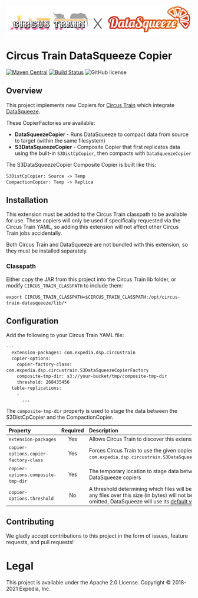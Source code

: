 <p align="center">
  <img src="CTxDS.png">
</p>

# Circus Train DataSqueeze Copier

[![Maven Central](https://maven-badges.herokuapp.com/maven-central/com.expedia.dsp/circus-train-datasqueeze/badge.svg?subject=com.expedia.dsp:circus-train-datasqueeze)](https://maven-badges.herokuapp.com/maven-central/com.expedia.dsp/circus-train-datasqueeze) [![Build Status](https://travis-ci.com/ExpediaInceCommercePlatform/circus-train-datasqueeze.svg?branch=master)](https://travis-ci.com/ExpediaInceCommercePlatform/circus-train-datasqueeze) ![GitHub license](https://img.shields.io/github/license/ExpediaInceCommercePlatform/circus-train-datasqueeze.svg)

## Overview

This project implements new Copiers for [Circus Train](https://github.com/HotelsDotCom/circus-train) which integrate 
[DataSqueeze](https://github.com/ExpediaInceCommercePlatform/datasqueeze).

These CopierFactories are available:

* **DataSqueezeCopier** - Runs DataSqueeze to compact data from source to target (within the same filesystem)
* **S3DataSqueezeCopier** - Composite Copier that first replicates data using the built-in `S3DistCpCopier`, then compacts with `DataSqueezeCopier`

The S3DataSqueezeCopier Composite Copier is built like this:
    
    S3DistCpCopier: Source -> Temp
    CompactionCopier: Temp -> Replica

## Installation

This extension must be added to the Circus Train classpath to be available for use.  These copiers will only be used if specifically requested via the
Circus Train YAML, so adding this extension will not affect other Circus Train jobs accidentally.  

Both Circus Train and DataSqueeze are not bundled with this extension, so they must be installed separately. 

### Classpath

Either copy the JAR from this project into the Circus Train lib folder, or modify `CIRCUS_TRAIN_CLASSPATH` to include them:

    export CIRCUS_TRAIN_CLASSPATH=$CIRCUS_TRAIN_CLASSPATH:/opt/circus-train-datasqueeze/lib/*

## Configuration

Add the following to your Circus Train YAML file:

    ---
      extension-packages: com.expedia.dsp.circustrain
      copier-options:
        copier-factory-class: com.expedia.dsp.circustrain.S3DataSqueezeCopierFactory
        composite-tmp-dir: s3://your-bucket/tmp/composite-tmp-dir
        threshold: 268435456
      table-replications:
        -
          ...

The `composite-tmp-dir` property is used to stage the data between the S3DistCpCopier and the CompactionCopier.

| Property                                | Required | Description
|:----------------------------------------|:--------:|:---
| `extension-packages`                    | Yes      | Allows Circus Train to discover this extension
| `copier-options.copier-factory-class`   | Yes      | Forces Circus Train to use the given copier: `com.expedia.dsp.circustrain.S3DataSqueezeCopierFactory`
| `copier-options.composite-tmp-dir`      | Yes      | The temporary location to stage data between the S3 and DataSqueeze copiers
| `copier-options.threshold`              | No       | A threshold determining which files will be compacted; any files over this size (in bytes) will not be compacted.  If omitted, DataSqueeze will use its [default value](https://github.com/ExpediaInceCommercePlatform/datasqueeze/blob/master/src/main/resources/compaction.properties#L1).

## Contributing

We gladly accept contributions to this project in the form of issues, feature requests, and pull requests!

# Legal

This project is available under the Apache 2.0 License.
Copyright © 2018-2021 Expedia, Inc.
